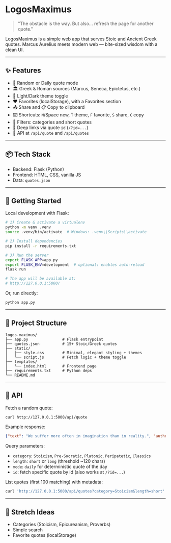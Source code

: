# LogosMaximus

> "The obstacle is the way. But also… refresh the page for another quote."

LogosMaximus is a simple web app that serves Stoic and Ancient Greek quotes. Marcus Aurelius meets modern web — bite-sized wisdom with a clean UI.

---

## ✨ Features
- 🎲 Random or Daily quote mode
- 🏛️ Greek & Roman sources (Marcus, Seneca, Epictetus, etc.)
- 🌙 Light/Dark theme toggle
- ❤️ Favorites (localStorage), with a Favorites section
- 📤 Share and 📋 Copy to clipboard
- ⌨️ Shortcuts: `N`/Space new, `T` theme, `F` favorite, `S` share, `C` copy
- 🔎 Filters: categories and short quotes
- 🔗 Deep links via quote `id` (`/?id=...`)
- 🔄 API at `/api/quote` and `/api/quotes`

---

## 📦 Tech Stack
- Backend: Flask (Python)
- Frontend: HTML, CSS, vanilla JS
- Data: `quotes.json`

---

## 🚀 Getting Started

Local development with Flask:

```bash
# 1) Create & activate a virtualenv
python -m venv .venv
source .venv/bin/activate  # Windows: .venv\\Scripts\\activate

# 2) Install dependencies
pip install -r requirements.txt

# 3) Run the server
export FLASK_APP=app.py
export FLASK_ENV=development  # optional: enables auto-reload
flask run

# The app will be available at:
# http://127.0.0.1:5000/
```

Or, run directly:

```bash
python app.py
```

---

## 📁 Project Structure

```
logos-maximus/
├── app.py               # Flask entrypoint
├── quotes.json          # 15+ Stoic/Greek quotes
├── static/
│   ├── style.css        # Minimal, elegant styling + themes
│   └── script.js        # Fetch logic + theme toggle
├── templates/
│   └── index.html       # Frontend page
├── requirements.txt     # Python deps
└── README.md
```

---

## 🧪 API

Fetch a random quote:

```bash
curl http://127.0.0.1:5000/api/quote
```

Example response:

```json
{"text": "We suffer more often in imagination than in reality.", "author": "Seneca"}
```

Query parameters:
- `category`: `Stoicism`, `Pre-Socratic`, `Platonic`, `Peripatetic`, `Classics`
- `length`: `short` or `long` (threshold ~120 chars)
- `mode`: `daily` for deterministic quote of the day
- `id`: fetch specific quote by id (also works at `/?id=...`)

List quotes (first 100 matching) with metadata:

```bash
curl 'http://127.0.0.1:5000/api/quotes?category=Stoicism&length=short'
```

---

## 🧭 Stretch Ideas

- Categories (Stoicism, Epicureanism, Proverbs)
- Simple search
- Favorite quotes (localStorage)
